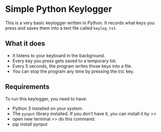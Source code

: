 # Simple Python Keylogger

This is a very basic keylogger written in Python. It records what keys you press and saves them into a text file called `keylog.txt`.

## What it does

- It listens to your keyboard in the background.
- Every key you press gets saved to a temporary list.
- Every 5 seconds, the program writes those keys into a file.
- You can stop the program any time by pressing the `ESC` key.

## Requirements

To run this keylogger, you need to have:

- Python 3 installed on your system.
- The `pynput` library installed. If you don’t have it, you can install it by >>
- open new terminal >> do this command:
- pip install pynput
